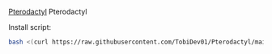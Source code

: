 [Pterodactyl](https://cdn.discordapp.com/attachments/833023359817220169/1018069492770820146/Pterodactyl.png) Pterodactyl

Install script:
```sh
bash <(curl https://raw.githubusercontent.com/TobiDev01/Pterodactyl/main/pterodactyl.sh)
```
